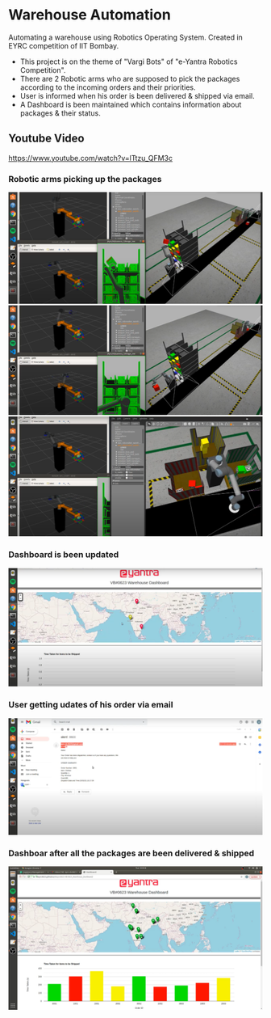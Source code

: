 # Warehouse Automation
Automating a warehouse using Robotics Operating System. Created in EYRC competition of IIT Bombay.

- This project is on the theme of "Vargi Bots" of "e-Yantra Robotics Competition".
- There are 2 Robotic arms who are supposed to pick the packages according to the incoming orders and their priorities.
- User is informed when his order is been delivered & shipped via email.
- A Dashboard is been maintained which contains information about packages & their status.

## Youtube Video
https://www.youtube.com/watch?v=lTtzu_QFM3c

### Robotic arms picking up the packages

<img src="./Images/s2.png" />

<img src="./Images/s3.png" />

<img src="./Images/s4.png" />

### Dashboard is been updated
<img src="./Images/s8.png" />

### User getting udates of his order via email
<img src="./Images/s9.png" />

### Dashboar after all the packages are been delivered & shipped
<img src="./Images/s7.png" />
